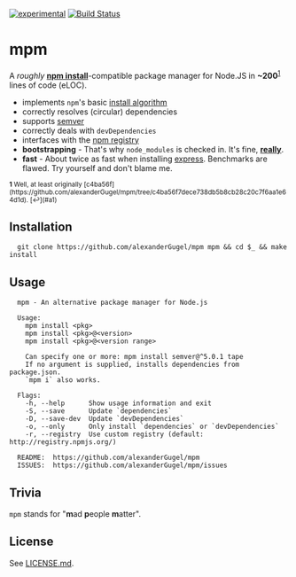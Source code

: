 [![experimental](http://hughsk.github.io/stability-badges/dist/experimental.svg)](http://github.com/hughsk/stability-badges)
[![Build Status](https://travis-ci.org/alexanderGugel/mpm.svg)](https://travis-ci.org/alexanderGugel/mpm)

mpm
===

A *roughly* [**npm install**](https://www.npmjs.com/)-compatible package manager for Node.JS in **~200**<sup id="a1">[1](#f1)</sup> lines of code (eLOC).

* implements `npm`'s basic [install algorithm](https://docs.npmjs.com/cli/install#algorithm)
* correctly resolves (circular) dependencies
* supports [semver](http://semver.org/)
* correctly deals with `devDependencies`
* interfaces with the [npm registry](https://www.npmjs.org/)
* **bootstrapping** - That's why `node_modules` is checked in. It's fine, [**really**](https://github.com/npm/npm-www/tree/b166b9c2cda1b49e0d5eb671d660fb0bc9e3683b#design-philosophy).
* **fast** - About twice as fast when installing [express](https://www.npmjs.com/package/express). Benchmarks are flawed. Try yourself and don't blame me.

<small>
  <strong id="f1">1</strong> Well, at least originally [c4ba56f](https://github.com/alexanderGugel/mpm/tree/c4ba56f7dece738db5b8cb28c20c7f6aa1e64d1d). [↩](#a1)
</small>

Installation
------------

```
  git clone https://github.com/alexanderGugel/mpm mpm && cd $_ && make install
```

Usage
-----

```
  mpm - An alternative package manager for Node.js

  Usage:
    mpm install <pkg>
    mpm install <pkg>@<version>
    mpm install <pkg>@<version range>

    Can specify one or more: mpm install semver@^5.0.1 tape
    If no argument is supplied, installs dependencies from package.json.
    `mpm i` also works.

  Flags:
    -h, --help      Show usage information and exit
    -S, --save      Update `dependencies`
    -D, --save-dev  Update `devDependencies`
    -o, --only      Only install `dependencies` or `devDependencies`
    -r, --registry  Use custom registry (default: http://registry.npmjs.org/)

  README:  https://github.com/alexanderGugel/mpm
  ISSUES:  https://github.com/alexanderGugel/mpm/issues
```

Trivia
------

`mpm` stands for "**m**ad **p**eople **m**atter".

License
-------

See [LICENSE.md](LICENSE.md).
